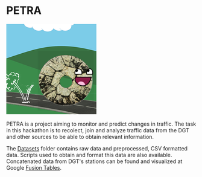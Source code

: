 # PETRA

![](Logo/petralogo.png)

PETRA is a project aiming to monitor and predict changes in traffic. The task in this hackathon is to recolect, join and analyze traffic data from the DGT and other sources to be able to obtain relevant information.

The [Datasets](https://github.com/global-urban-datafest/grx-PETRA/tree/master/Datasets) folder contains raw data and preprocessed, CSV formatted data. Scripts used to obtain and format this data are also available. Concatenated data from DGT's stations can be found and visualized at Google [Fusion Tables](https://www.google.com/fusiontables/DataSource?docid=1v8M5FZCgBdUaXLVx3WGKa3wEa-IHOTR_J_67YhWu#rows:id=1).
